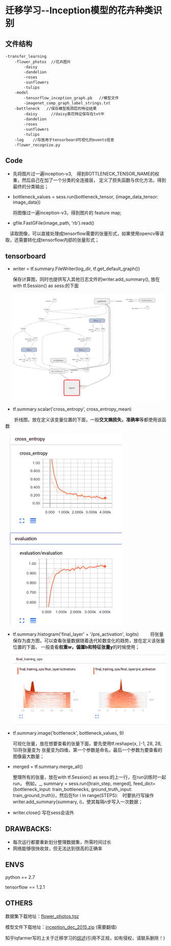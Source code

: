 # 迁移学习--Inception模型的花卉种类识别

## 文件结构
```
-transfer_learning
	-flower_photos	//花卉图片
		-daisy		
		-dandelion		
		-roses		
		-sunflowers		
		-tulips		
	-model
		-tensorflow_inception_graph.pb   //模型文件
		-imagenet_comp_graph_label_strings.txt
	-bottleneck   //保存模型瓶颈层的特征结果
		-daisy		//daisy类花特征保存在txt中
		-dandelion
		-roses
		-sunflowers
		-tulips
	-log	//存放用于tensorboard可视化的events信息
	-flower_recognize.py
```

## Code
* 先将图片过一遍inception-v3,　得到BOTTLENECK_TENSOR_NAME的权重，然后自己在加了一个分类的全连接层，
定义了损失函数与优化方法，得到最终的分类输出；

* bottleneck_values = sess.run(bottleneck_tensor, {image_data_tensor: image_data})

  将图像过一遍inception-v3，得到图片的 feature map;
 
* gfile.FastGFile(image_path, 'rb').read()

　读取图像，可以直接处理成tensorflow需要的张量形式，如果使用opencv等读取，还需要转化成tensorflow内部的张量形式；

## tensorboard
* writer = tf.summary.FileWriter(log_dir, tf.get_default_graph())
   
   保存计算图，同时也提供写入其他日志文件的writer.add_summary(), 放在　with tf.Session() as sess:的下面
  
   ![graph](./figures/graph_run=.png)
   
*  tf.summary.scalar('cross_entropy', cross_entropy_mean)

　　折线图，放在定义该变量位置的下面，一般**交叉熵损失，准确率**等都使用该函数
  
  　![scalar](./figures/scalar.png)
  
* tf.summary.histogram('final_layer' + '/pre_activation', logits)
　　
    将张量保存为直方图，可以查看张量数据随着迭代轮数变化的趋势，放在定义该张量位置的下面，
    一般查看**权重w，偏置b和特征张量y**的时候使用；
    
    ![histogram](./figures/histogram.png)
    
* tf.summary.image('bottleneck', bottleneck_values, 9)

    可视化张量，放在想要查看的张量下面，要先使用tf.reshape(x, [-1, 28, 28, 1])将张量变为
    张量变为四维，第一个参数是命名，最后一个参数为要查看的图像最大数量；
    
* merged = tf.summary.merge_all()

  整理所有的张量，放在with tf.Session() as sess:的上一行，在run训练时一起run，
  例如，_, summary = sess.run([train_step, merged], feed_dict={bottleneck_input: train_bottlenecks, ground_truth_input: train_ground_truth})，然后在for i in range(STEPS):　时要执行写操作　writer.add_summary(summary, i)，使其每隔n步写入一次数据；
  
* writer.close() 
    写在sess会话外
  
## DRAWBACKS:
* 每次运行都要重新划分整理数据集，所需时间过长
* 网络能够很快收敛，但无法达到很高的正确率

## ENVS
python == 2.7

tensorflow == 1.2.1

## OTHERS
数据集下载地址：[flower_photos.tgz](http://download.tensorflow.org/example_images/flower_photos.tgz)

模型文件下载地址：[inception_dec_2015.zip](https://storage.googleapis.com/download.tensorflow.org/models/inception_dec_2015.zip) (需要翻墙)

知乎lqfarmer写的上关于迁移学习的[综述](https://zhuanlan.zhihu.com/p/27368456)(引用不正规，如有侵权，请联系删除！)
